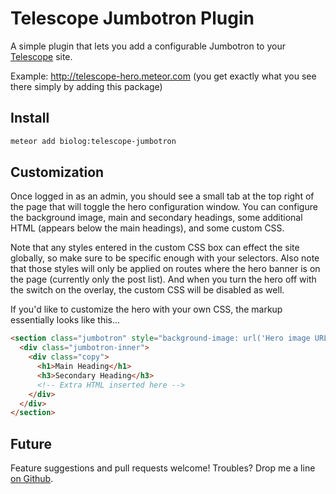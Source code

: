 # Telescope Jumbotron Plugin

A simple plugin that lets you add a configurable Jumbotron to your [Telescope][1] site.  

Example: http://telescope-hero.meteor.com (you get exactly what you see there simply by adding this package)


## Install

```bash
meteor add biolog:telescope-jumbotron
```


## Customization

Once logged in as an admin, you should see a small tab at the top right of the page that will toggle the hero configuration window.  You can configure the background image, main and secondary headings, some additional HTML (appears below the main headings), and some custom CSS.  

Note that any styles entered in the custom CSS box can effect the site globally, so make sure to be specific enough with your selectors.  Also note that those styles will only be applied on routes where the hero banner is on the page (currently only the post list). And when you turn the hero off with the switch on the overlay, the custom CSS will be disabled as well.

If you'd like to customize the hero with your own CSS, the markup essentially looks like this...

```html
<section class="jumbotron" style="background-image: url('Hero image URL')">
  <div class="jumbotron-inner">
    <div class="copy">
      <h1>Main Heading</h1>
      <h3>Secondary Heading</h3>
      <!-- Extra HTML inserted here -->
    </div>
  </div>
</section>
```


## Future
Feature suggestions and pull requests welcome!  Troubles?  Drop me a line [on Github][4].

[1]: http://www.telescopeapp.org/
[2]: https://github.com/TelescopeJS/Telescope/tree/devel
[3]: https://atmospherejs.com/telescope/core
[4]: https://github.com/jshimko/telescope-plugin-hero